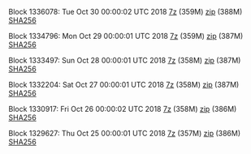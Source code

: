 Block 1336078: Tue Oct 30 00:00:02 UTC 2018 [7z](https://transfer.sh/9GI4m/bootstrap.dat.20181030.7z) (359M) [zip](https://transfer.sh/WEpwz/bootstrap.dat.20181030.zip) (388M) [SHA256](https://transfer.sh/SEtqk/sha256.txt)

Block 1334796: Mon Oct 29 00:00:01 UTC 2018 [7z](https://transfer.sh/y5ii0/bootstrap.dat.20181029.7z) (359M) [zip](https://transfer.sh/18b9k/bootstrap.dat.20181029.zip) (387M) [SHA256](https://transfer.sh/Q8mbt/sha256.txt)

Block 1333497: Sun Oct 28 00:00:01 UTC 2018 [7z](https://transfer.sh/JgSKN/bootstrap.dat.20181028.7z) (358M) [zip](https://transfer.sh/y2QdF/bootstrap.dat.20181028.zip) (387M) [SHA256](https://transfer.sh/tVwZl/sha256.txt)

Block 1332204: Sat Oct 27 00:00:01 UTC 2018 [7z](https://transfer.sh/ICHSa/bootstrap.dat.20181027.7z) (358M) [zip](https://transfer.sh/IhQIF/bootstrap.dat.20181027.zip) (387M) [SHA256](https://transfer.sh/CtJFs/sha256.txt)

Block 1330917: Fri Oct 26 00:00:02 UTC 2018 [7z](https://transfer.sh/ix2x5/bootstrap.dat.20181026.7z) (358M) [zip](https://transfer.sh/10PMG9/bootstrap.dat.20181026.zip) (386M) [SHA256](https://transfer.sh/1xnEJ/sha256.txt)

Block 1329627: Thu Oct 25 00:00:01 UTC 2018 [7z](https://transfer.sh/96s9M/bootstrap.dat.20181025.7z) (357M) [zip](https://transfer.sh/Sj6JV/bootstrap.dat.20181025.zip) (386M) [SHA256](https://transfer.sh/12v9Ln/sha256.txt)
